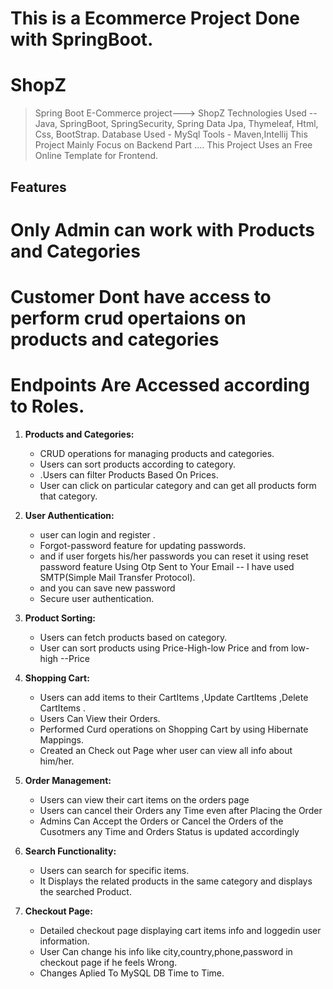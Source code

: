 # This is a Ecommerce Project Done with SpringBoot.

# ShopZ


> Spring Boot E-Commerce project---> ShopZ 
> Technologies Used -- Java, SpringBoot, SpringSecurity, Spring Data Jpa, Thymeleaf, Html, Css, BootStrap.
> Database Used - MySql
> Tools - Maven,Intellij
> This Project Mainly Focus on Backend Part ....
> This Project Uses an Free Online Template for Frontend.
## Features
   # Only Admin can work with Products and Categories
   # Customer Dont have access to perform crud opertaions on products and categories
   #  Endpoints Are Accessed according to Roles.

   
1. **Products and Categories:**
   - CRUD operations for managing products and categories.
   - Users can sort products according to category.
   - .Users can filter Products Based On Prices.
   - User can click on particular category and can get all products form that category.

2. **User Authentication:**
   - user can login and register .
   - Forgot-password feature for updating passwords.
   - and if user forgets his/her passwords you can reset it using reset password feature Using Otp Sent to Your Email  -- I have used SMTP(Simple Mail Transfer Protocol).
   - and you can save new password  
   - Secure user authentication.

4. **Product Sorting:**
   - Users can fetch products based on category.
   - User can sort products using Price-High-low Price and from  low-high  --Price

5. **Shopping Cart:**
   - Users can add items to their CartItems ,Update CartItems ,Delete CartItems .
   - Users Can View their Orders.
   - Performed Curd operations on Shopping Cart by using Hibernate Mappings.
   - Created an Check out Page wher user can view all info about him/her.

6. **Order Management:**
   - Users can view their cart items on the orders page
   - Users can cancel their Orders any Time even after Placing the Order
   - Admins Can Accept the Orders or Cancel the Orders of the Cusotmers any Time and Orders Status is updated accordingly

7. **Search Functionality:**
   - Users can search for specific items.
   - It Displays  the related products in the same category and displays the searched Product.

8. **Checkout Page:**
   - Detailed checkout page displaying cart items info  and loggedin user information.
   - User Can change his info like city,country,phone,password in checkout page if he feels Wrong.
   - Changes Aplied To MySQL DB Time to Time.



